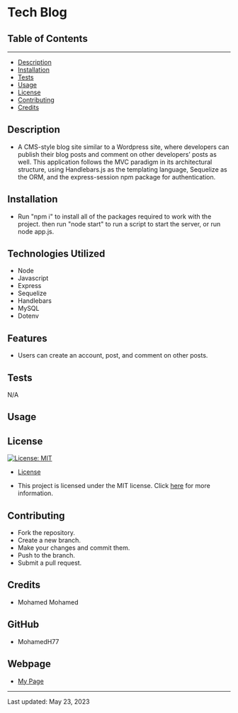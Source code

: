 # Tech Blog

## Table of Contents

---

- [Description](#description)
- [Installation](#installation)
- [Tests](#tests)
- [Usage](#usage)
- [License](#license)
- [Contributing](#contributing)
- [Credits](#credits)

## Description

- A CMS-style blog site similar to a Wordpress site, where developers can publish their blog posts and comment on other developers’ posts as well. This application follows the MVC paradigm in its architectural structure, using Handlebars.js as the templating language, Sequelize as the ORM, and the express-session npm package for authentication.

## Installation

- Run "npm i" to install all of the packages required to work with the project. then run "node start" to run a script to start the server, or run node app.js. 

## Technologies Utilized

- Node
- Javascript
- Express
- Sequelize
- Handlebars
- MySQL
- Dotenv


## Features
- Users can create an account, post, and comment on other posts.
## Tests

N/A

## Usage


## License

[![License: MIT](https://img.shields.io/badge/License-MIT-yellow.svg)](https://opensource.org/licenses/MIT)

- [License](#license)

- This project is licensed under the MIT license. Click [here](https://choosealicense.com/licenses/mit/) for more information.

## Contributing

 - Fork the repository.
 - Create a new branch.
 - Make your changes and commit them.
 - Push to the branch.
 - Submit a pull request.

## Credits
- Mohamed Mohamed

## GitHub

- MohamedH77

## Webpage
- [My Page](https://blog-production-b72d.up.railway.app/) 
---

Last updated: May 23, 2023
